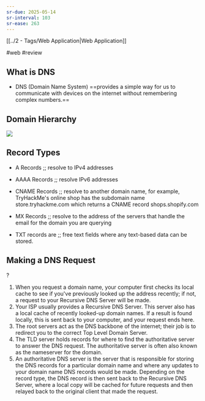 ```yaml
---
sr-due: 2025-05-14
sr-interval: 103
sr-ease: 263
---
```

[[../2 - Tags/Web Application|Web Application]]

#web
#review 


## What is DNS

- DNS (Domain Name System) ==provides a simple way for us to communicate with devices on the internet without remembering complex numbers.==
<!--SR:!2025-07-18,116,270-->
  
## Domain Hierarchy

![](https://lh7-rt.googleusercontent.com/docsz/AD_4nXeBPWCGk1RGM2Erq1-ozDU7Lt3ZMI5LL1yHlbS5LC9TV7dDV7rO9fO_zQk9LMtbmudZmsIexGKJKJfE3TxXCE9SrefilT1t5hcH-j29vCbHtE-HW3g48-B8vgAyAE-UnawGe9p5SAQFURBSOm5TIdrchuch?key=NTq2Pa0rYJiIgYCFBEZvGg)

## Record Types

- A Records ;; resolve to IPv4 addresses
<!--SR:!2025-09-23,177,310-->
- AAAA Records ;; resolve IPv6 addresses
<!--SR:!2025-07-24,119,290-->
- CNAME Records ;; resolve to another domain name, for example, TryHackMe's online shop has the subdomain name store.tryhackme.com which returns a CNAME record shops.shopify.com
<!--SR:!2025-07-02,51,190-->
- MX Records ;; resolve to the address of the servers that handle the email for the domain you are querying
<!--SR:!2025-11-27,200,270-->
- TXT records are ;; free text fields where any text-based data can be stored.
<!--SR:!2025-07-21,116,270-->

## Making a DNS Request
?
1. When you request a domain name, your computer first checks its local cache to see if you've previously looked up the address recently; if not, a request to your Recursive DNS Server will be made.
2. Your ISP usually provides a Recursive DNS Server. This server also has a local cache of recently looked-up domain names. If a result is found locally, this is sent back to your computer, and your request ends here.
3. The root servers act as the DNS backbone of the internet; their job is to redirect you to the correct Top Level Domain Server.
4. The TLD server holds records for where to find the authoritative server to answer the DNS request. The authoritative server is often also known as the nameserver for the domain.
5. An authoritative DNS server is the server that is responsible for storing the DNS records for a particular domain name and where any updates to your domain name DNS records would be made. Depending on the record type, the DNS record is then sent back to the Recursive DNS Server, where a local copy will be cached for future requests and then relayed back to the original client that made the request.
<!--SR:!2025-08-31,138,250-->
